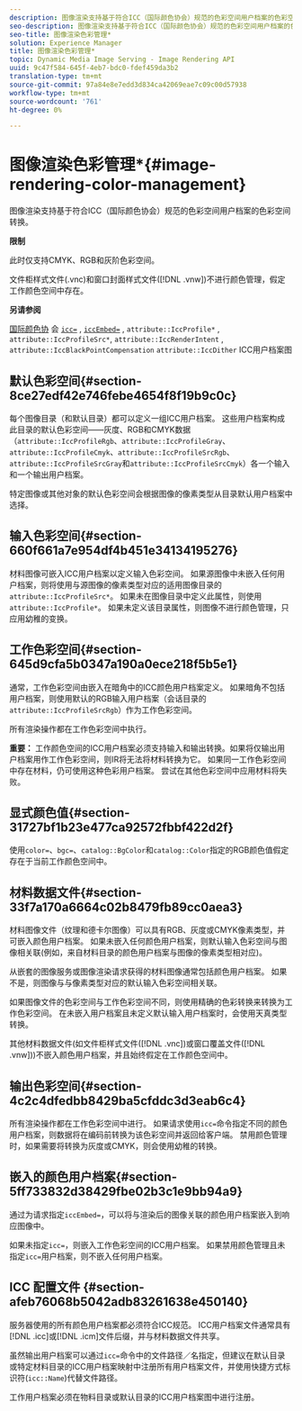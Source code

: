 ```yaml
---
description: 图像渲染支持基于符合ICC（国际颜色协会）规范的色彩空间用户档案的色彩空间转换。
seo-description: 图像渲染支持基于符合ICC（国际颜色协会）规范的色彩空间用户档案的色彩空间转换。
seo-title: 图像渲染色彩管理*
solution: Experience Manager
title: 图像渲染色彩管理*
topic: Dynamic Media Image Serving - Image Rendering API
uuid: 9c47f584-645f-4eb7-bdc0-fdef459da3b2
translation-type: tm+mt
source-git-commit: 97a84e8e7edd3d834ca42069eae7c09c00d57938
workflow-type: tm+mt
source-wordcount: '761'
ht-degree: 0%

---
```



# 图像渲染色彩管理*{#image-rendering-color-management}

图像渲染支持基于符合ICC（国际颜色协会）规范的色彩空间用户档案的色彩空间转换。

**限制**

此时仅支持CMYK、RGB和灰阶色彩空间。

文件柜样式文件(.vnc)和窗口封面样式文件([!DNL .vnw])不进行颜色管理，假定工作颜色空间中存在。

**另请参阅**

[国际颜色协](http://www.color.org/index.xalter) 会 [ `icc=`](../../../../../ir-api/http-protocol/image-rendering-api-ref/c-ir-http-protocol-ref/c-ir-http-protocol-command-reference/r-ir-icc.md#reference-86a2fff3cef24982ad2063d977a16e06) ,  [ `iccEmbed=`](../../../../../ir-api/http-protocol/image-rendering-api-ref/c-ir-http-protocol-ref/c-ir-http-protocol-command-reference/r-ir-iccembed.md#reference-47a433138c7c4b29b9b29871b2491a7f) ,  `attribute::IccProfile*` ,  `attribute::IccProfileSrc*`,  `attribute::IccRenderIntent` ,  `attribute::IccBlackPointCompensation`  `attribute::IccDither` ICC用户档案图

## 默认色彩空间{#section-8ce27edf42e746febe4654f8f19b9c0c}

每个图像目录（和默认目录）都可以定义一组ICC用户档案。 这些用户档案构成此目录的默认色彩空间——灰度、RGB和CMYK数据（`attribute::IccProfileRgb`、`attribute::IccProfileGray`、`attribute::IccProfileCmyk`、`attribute::IccProfileSrcRgb`、`attribute::IccProfileSrcGray`和`attribute::IccProfileSrcCmyk`）各一个输入和一个输出用户档案。

特定图像或其他对象的默认色彩空间会根据图像的像素类型从目录默认用户档案中选择。

## 输入色彩空间{#section-660f661a7e954df4b451e34134195276}

材料图像可嵌入ICC用户档案以定义输入色彩空间。 如果源图像中未嵌入任何用户档案，则将使用与源图像的像素类型对应的适用图像目录的`attribute::IccProfileSrc*`。 如果未在图像目录中定义此属性，则使用`attribute::IccProfile*`。 如果未定义该目录属性，则图像不进行颜色管理，只应用幼稚的变换。

## 工作色彩空间{#section-645d9cfa5b0347a190a0ece218f5b5e1}

通常，工作色彩空间由嵌入在暗角中的ICC颜色用户档案定义。 如果暗角不包括用户档案，则使用默认的RGB输入用户档案（会话目录的`attribute::IccProfileSrcRgb`）作为工作色彩空间。

所有渲染操作都在工作色彩空间中执行。

**重要：** 工作颜色空间的ICC用户档案必须支持输入和输出转换。如果将仅输出用户档案用作工作色彩空间，则IR将无法将材料转换为它。 如果同一工作色彩空间中存在材料，仍可使用这种色彩用户档案。 尝试在其他色彩空间中应用材料将失败。

## 显式颜色值{#section-31727bf1b23e477ca92572fbbf422d2f}

使用`color=`、`bgc=`、`catalog::BgColor`和`catalog::Color`指定的RGB颜色值假定存在于当前工作颜色空间中。

## 材料数据文件{#section-33f7a170a6664c02b8479fb89cc0aea3}

材料图像文件（纹理和德卡尔图像）可以具有RGB、灰度或CMYK像素类型，并可嵌入颜色用户档案。 如果未嵌入任何颜色用户档案，则默认输入色彩空间与图像相关联(例如，来自材料目录的颜色用户档案与图像的像素类型相对应)。

从嵌套的图像服务或图像渲染请求获得的材料图像通常包括颜色用户档案。 如果不是，则图像与与像素类型对应的默认输入色彩空间相关联。

如果图像文件的色彩空间与工作色彩空间不同，则使用精确的色彩转换来转换为工作色彩空间。 在未嵌入用户档案且未定义默认输入用户档案时，会使用天真类型转换。

其他材料数据文件(如文件柜样式文件([!DNL .vnc])或窗口覆盖文件([!DNL .vnw]))不嵌入颜色用户档案，并且始终假定在工作颜色空间中。

## 输出色彩空间{#section-4c2c4dfedbb8429ba5cfddc3d3eab6c4}

所有渲染操作都在工作色彩空间中进行。 如果请求使用`icc=`命令指定不同的颜色用户档案，则数据将在编码前转换为该色彩空间并返回给客户端。 禁用颜色管理时，如果需要将转换为灰度或CMYK，则会使用幼稚的转换。

## 嵌入的颜色用户档案{#section-5ff733832d38429fbe02b3c1e9bb94a9}

通过为请求指定`iccEmbed=`，可以将与渲染后的图像关联的颜色用户档案嵌入到响应图像中。

如果未指定`icc=`，则嵌入工作色彩空间的ICC用户档案。 如果禁用颜色管理且未指定`icc=`用户档案，则不嵌入任何用户档案。

## ICC 配置文件 {#section-afeb76068b5042adb83261638e450140}

服务器使用的所有颜色用户档案都必须符合ICC规范。 ICC用户档案文件通常具有[!DNL .icc]或[!DNL .icm]文件后缀，并与材料数据文件共享。

虽然输出用户档案可以通过`icc=`命令中的文件路径／名指定，但建议在默认目录或特定材料目录的ICC用户档案映射中注册所有用户档案文件，并使用快捷方式标识符(`icc::Name`)代替文件路径。

工作用户档案必须在物料目录或默认目录的ICC用户档案图中进行注册。
